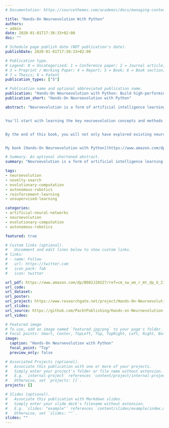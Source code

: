 ```yaml
---
# Documentation: https://sourcethemes.com/academic/docs/managing-content/

title: "Hands-On Neuroevolution With Python"
authors:
- admin
date: 2020-01-01T17:38:33+02:00
doi: ""

# Schedule page publish date (NOT publication's date).
publishDate: 2020-01-01T17:38:33+02:00

# Publication type.
# Legend: 0 = Uncategorized; 1 = Conference paper; 2 = Journal article;
# 3 = Preprint / Working Paper; 4 = Report; 5 = Book; 6 = Book section;
# 7 = Thesis; 8 = Patent
publication_types: ["5"]

# Publication name and optional abbreviated publication name.
publication: "Hands-On Neuroevolution with Python: Build high-performing artificial neural network architectures using neuroevolution-based algorithms"
publication_short: "Hands-On Neuroevolution with Python"

abstract: "Neuroevolution is a form of artificial intelligence learning that uses evolutionary algorithms to simplify the process of solving complex tasks in domains such as games, robotics, and the simulation of natural processes. This book will give you comprehensive insights into essential neuroevolution concepts and equip you with the skills you need to apply neuroevolution-based algorithms to solve practical, real-world problems.


You'll start with learning the key neuroevolution concepts and methods by writing code with Python. You'll also get hands-on experience with popular Python libraries and cover examples of classical reinforcement learning, path planning for autonomous agents, and developing agents to autonomously play Atari games. Next, you'll learn to solve common and not-so-common challenges in natural computing using neuroevolution-based algorithms. Later, you'll understand how to apply neuroevolution strategies to existing neural network designs to improve training and inference performance. Finally, you'll gain clear insights into the topology of neural networks and how neuroevolution allows you to develop complex networks, starting with simple ones.


By the end of this book, you will not only have explored existing neuroevolution-based algorithms, but also have the skills you need to apply them in your research and work assignments.


My book [Hands-On Neuroevolution with Python](https://www.amazon.com/dp/B082J28SZ7/ref=cm_sw_em_r_mt_dp_U_21gcEbGFY2RGN) is now awailable on Amazon."

# Summary. An optional shortened abstract.
summary: "Neuroevolution is a form of artificial intelligence learning that uses evolutionary algorithms to simplify the process of solving complex tasks in domains such as games, robotics, and the simulation of natural processes. This book will give you comprehensive insights into essential neuroevolution concepts and equip you with the skills you need to apply neuroevolution-based algorithms to solve practical, real-world problems."

tags: 
- neuroevolution
- novelty-search
- evolutionary-computation
- autonomous-robotics
- reinforcement-learning
- unsupervised-learning

categories:
- artificial-neural-networks
- neuroevolution
- evolutionary-computation
- autonomous-robotics

featured: true

# Custom links (optional).
#   Uncomment and edit lines below to show custom links.
# links:
# - name: Follow
#   url: https://twitter.com
#   icon_pack: fab
#   icon: twitter

url_pdf: https://www.amazon.com/dp/B082J28SZ7/ref=cm_sw_em_r_mt_dp_U_21gcEbGFY2RGN
url_code:
url_dataset:
url_poster:
url_project: https://www.researchgate.net/project/Hands-On-Neuroevolution-with-Python
url_slides:
url_source: https://github.com/PacktPublishing/Hands-on-Neuroevolution-with-Python
url_video:

# Featured image
# To use, add an image named `featured.jpg/png` to your page's folder. 
# Focal points: Smart, Center, TopLeft, Top, TopRight, Left, Right, BottomLeft, Bottom, BottomRight.
image:
  caption: "Hands-On Neuroevolution with Python"
  focal_point: "Top"
  preview_only: false

# Associated Projects (optional).
#   Associate this publication with one or more of your projects.
#   Simply enter your project's folder or file name without extension.
#   E.g. `internal-project` references `content/project/internal-project/index.md`.
#   Otherwise, set `projects: []`.
projects: []

# Slides (optional).
#   Associate this publication with Markdown slides.
#   Simply enter your slide deck's filename without extension.
#   E.g. `slides: "example"` references `content/slides/example/index.md`.
#   Otherwise, set `slides: ""`.
slides: ""
---
```


